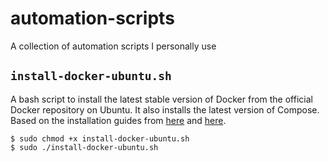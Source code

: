 # automation-scripts
A collection of automation scripts I personally use

## `install-docker-ubuntu.sh`
A bash script to install the latest stable version of Docker from the official Docker repository on Ubuntu. It also installs the latest version of Compose. 
Based on the installation guides from [here](https://docs.docker.com/engine/install/ubuntu/) and [here](https://docs.docker.com/compose/install/).

    $ sudo chmod +x install-docker-ubuntu.sh
    $ sudo ./install-docker-ubuntu.sh
